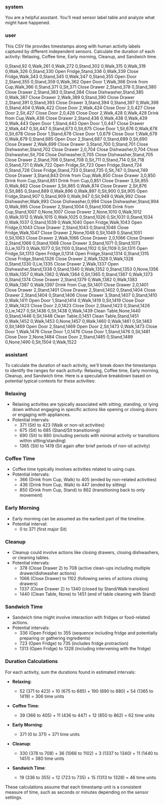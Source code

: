 ### system
You are a helpful assstant. You'll read sensor label table and analyze what might have happened.
### user

This CSV file provides timestamps along with human activity labels captured by different independent sensors.
Calculate the duration of each activity: Relaxing, Coffee time, Early morning, Cleanup, and Sandwich time.
    
0,Stand,92
0,Walk,261
0,Walk,272
0,Stand,302
0,Walk,315
0,Walk,319
0,Walk,326
0,Stand,330
Open Fridge,Stand,336
0,Walk,339
Close Fridge,Walk,343
0,Stand,345
0,Walk,347
0,Stand,355
Open Door 2,Stand,355
0,Stand,359
0,Walk,362
Open Door 1,Walk,366
Drink from Cup,Walk,366
0,Stand,371
0,Sit,371
Close Drawer 2,Stand,378
0,Stand,380
Close Drawer 2,Stand,383
0,Stand,384
Close Dishwasher,Stand,385
0,Walk,387
Close Drawer 2,Walk,389
0,Stand,390
Close Drawer 2,Stand,391
0,Stand,393
Close Drawer 3,Stand,394
0,Stand,397
0,Walk,398
0,Stand,404
0,Walk,422
Close Door 2,Walk,424
Close Door 2,0,427
Close Door 2,Sit,427
Close Door 2,0,428
Close Door 2,Walk,428
0,Walk,428
Drink from Cup,Walk,436
Close Drawer 2,Stand,436
0,Walk,438
0,Walk,439
0,Walk,443
Open Door 1,Stand,443
Open Door 1,0,447
Close Drawer 2,Walk,447
0,Sit,447
0,Stand,673
0,Sit,675
Close Door 1,Sit,676
0,Walk,678
0,Sit,678
Close Door 1,Stand,678
Close Door 1,0,679
Close Door 1,Walk,679
0,Walk,679
0,Stand,685
Open Door 2,Stand,687
0,Stand,689
0,Sit,690
Close Drawer 2,Walk,699
Close Drawer 3,Stand,700
0,Stand,701
Close Dishwasher,Stand,702
Close Drawer 2,0,704
Close Dishwasher,0,704
Close Dishwasher,Sit,704
Close Dishwasher,0,705
Close Dishwasher,Stand,705
Close Drawer 2,Stand,706
0,Stand,708
0,Sit,711
0,Stand,714
0,Sit,718
0,Stand,721
0,Walk,722
Open Fridge,Sit,723
Open Fridge,Stand,724
0,Stand,726
Close Fridge,Stand,733
0,Stand,735
0,Sit,747
0,Stand,749
Close Drawer 3,Stand,843
Drink from Cup,Walk,850
Close Drawer 3,0,850
Drink from Cup,Stand,851
Drink from Cup,0,851
Close Drawer 3,Sit,855
0,Walk,862
Close Drawer 3,Sit,865
0,Walk,874
Close Drawer 2,Sit,876
0,Sit,885
0,Stand,889
0,Walk,896
0,Walk,897
0,Sit,900
0,Sit,905
Open Fridge,Stand,907
0,Stand,909
0,Walk,947
0,Sit,949
0,Walk,992
Close Dishwasher,Walk,993
Close Dishwasher,0,994
Close Dishwasher,Stand,994
0,Walk,995
Close Drawer 2,Stand,1004
0,Stand,1006
Drink from Cup,Stand,1007
0,None,1007
Close Drawer 2,None,1010
0,Walk,1012
0,Walk,1012
0,Walk,1015
0,Walk,1025
0,Stand,1026
0,Sit,1031
0,Stand,1034
0,Walk,1037
0,Stand,1039
0,Walk,1040
Open Fridge,Walk,1043
Open Fridge,0,1043
Close Drawer 2,Stand,1043
0,Stand,1046
Close Fridge,Walk,1047
Close Drawer 2,None,1048
0,Sit,1049
0,Stand,1051
0,Sit,1063
Close Drawer 2,Walk,1066
Close Drawer 2,0,1066
Close Drawer 2,Stand,1066
0,Stand,1068
Close Drawer 3,Stand,1071
0,Stand,1073
0,Lie,1073
0,Walk,1077
0,Sit,1100
0,Stand,1102
0,Sit,1109
0,Sit,1311
Open Fridge,Sit,1313
Open Fridge,0,1314
Open Fridge,Stand,1314
0,Stand,1315
Close Fridge,Stand,1326
Close Drawer 2,Walk,1328
0,Walk,1328
0,Stand,1330
0,Lie,1335
Close Drawer 2,Walk,1337
Open Dishwasher,Stand,1338
0,Stand,1340
0,Walk,1352
0,Stand,1353
0,None,1356
0,Walk,1357
0,Walk,1362
0,Walk,1364
0,Sit,1365
0,Stand,1367
0,Walk,1373
0,Stand,1374
Close Drawer 2,Stand,1379
0,Walk,1382
0,Walk,1383
0,Walk,1387
0,Walk,1397
Drink from Cup,Sit,1401
Close Drawer 2,0,1401
Close Drawer 2,Stand,1401
Close Drawer 2,Stand,1402
0,Stand,1404
Close Drawer 2,Stand,1404
0,Stand,1406
Close Drawer 3,Stand,1407
0,Stand,1410
0,Walk,1411
Open Door 1,Stand,1414
0,Walk,1419
0,Sit,1419
Close Door 2,Walk,1423
Close Door 2,0,1423
Close Door 2,Stand,1423
0,Stand,1426
0,Lie,1427
0,Sit,1436
0,Sit,1438
0,Walk,1439
Clean Table,None,1440
0,Stand,1446
0,Sit,1448
Clean Table,0,1451
Clean Table,Stand,1451
0,Walk,1452
0,Walk,1453
0,None,1457
0,Walk,1460
0,Walk,1461
0,Sit,1463
0,Sit,1469
Open Door 2,Stand,1469
Open Door 2,Sit,1473
0,Walk,1473
Close Door 1,Walk,1476
Close Door 1,0,1476
Close Door 1,Stand,1476
0,Sit,1481
Close Door 2,None,1484
Close Door 2,Stand,1485
0,Stand,1489
0,None,1490
0,Sit,1504
0,Walk,1522

### assistant
To calculate the duration of each activity, we'll break down the timestamps to identify the ranges for each activity: Relaxing, Coffee time, Early morning, Cleanup, and Sandwich time. Here is a speculative breakdown based on potential typical contexts for these activities:

### Relaxing
- Relaxing activities are typically associated with sitting, standing, or lying down without engaging in specific actions like opening or closing doors or engaging with appliances. 
- Potential intervals:
  - 371 (Sit) to 423 (Walk or non-sit activities)
  - 675 (Sit) to 685 (Stand/Sit transitioning)
  - 690 (Sit) to 880 (including periods with minimal activity or transitions within sitting/standing)
  - 1365 (Sit) to 1419 (Sit again after brief periods of non-sit activity)

### Coffee Time
- Coffee time typically involves activities related to using cups.
- Potential intervals:
  - 366 (Drink from Cup, Walk) to 405 (ended by non-related activities)
  - 436 (Drink from Cup, Walk) to 447 (ended by sitting)
  - 850 (Drink from Cup, Stand) to 862 (transitioning back to only movement)

### Early Morning
- Early morning can be assumed as the earliest part of the timeline.
- Potential interval:
  - 0 to 371 (first major Sit)

### Cleanup
- Cleanup could involve actions like closing drawers, closing dishwashers, or cleaning tables.
- Potential intervals:
  - 378 (Close Drawer 2) to 708 (active clean-ups including multiple drawer/dishwasher actions)
  - 1066 (Close Drawer) to 1102 (following series of actions closing drawers)
  - 1337 (Close Drawer 2) to 1340 (closed by Stand/Walk transition)
  - 1440 (Clean Table, None) to 1451 (end of table cleaning with Stand)

### Sandwich Time
- Sandwich time might involve interaction with fridges or food-related actions.
- Potential intervals:
  - 336 (Open Fridge) to 355 (sequence including fridge and potentially preparing or gathering ingredients)
  - 723 (Open Fridge) to 735 (includes fridge protraction)
  - 1313 (Open Fridge) to 1328 (including intervening with the fridge)

### Duration Calculations
For each activity, sum the durations found in estimated intervals:

- **Relaxing**: 
  - 52 (371 to 423) + 10 (675 to 685) + 190 (690 to 880) + 54 (1365 to 1419) = 306 time units

- **Coffee Time**:
  - 39 (366 to 405) + 11 (436 to 447) + 12 (850 to 862) = 62 time units

- **Early Morning**:
  - 371 (0 to 371) = 371 time units

- **Cleanup**:
  - 330 (378 to 708) + 36 (1066 to 1102) + 3 (1337 to 1340) + 11 (1440 to 1451) = 380 time units

- **Sandwich Time**:
  - 19 (336 to 355) + 12 (723 to 735) + 15 (1313 to 1328) = 46 time units

These calculations assume that each timestamp unit is a consistent measure of time, such as seconds or minutes depending on the sensor settings.
